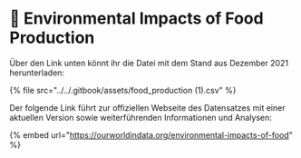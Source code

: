# 📂 Environmental Impacts of Food Production

Über den Link unten könnt ihr die Datei mit dem Stand aus Dezember 2021 herunterladen:

{% file src="../../.gitbook/assets/food_production (1).csv" %}

Der folgende Link führt zur offiziellen Webseite des Datensatzes mit einer aktuellen Version sowie weiterführenden Informationen und Analysen:

{% embed url="https://ourworldindata.org/environmental-impacts-of-food" %}
